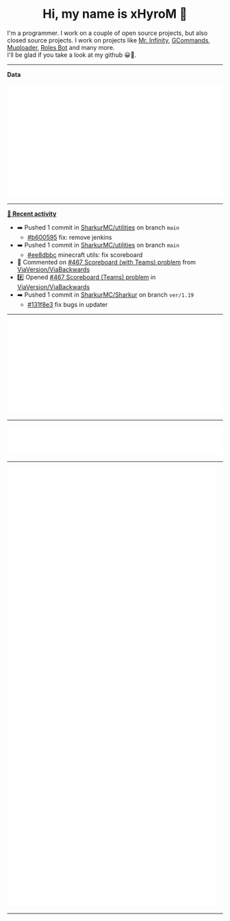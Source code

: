 <p align="center">
    <!-- <img src="https://avatars.githubusercontent.com/u/56601352" width="192" alt="hyro's pfp" /> -->
    <h1 align="center">Hi, my name is xHyroM 👋</h1>
</p>

I'm a programmer. I work on a couple of open source projects, but also closed source projects. I work on projects like [Mr. Infinity](https://discord.com/oauth2/authorize?client_id=720321585625694239&scope=bot%20applications.commands&permissions=8&redirect_uri=https://blobs.gq/imanager&prompt=consent&response_type=code), [GCommands](https://github.com/Garlic-Team/GCommands), [Muploader](https://github.com/xHyroM/Muploder), [Roles Bot](https://github.com/xHyroM/roles-bot) and many more.  
I'll be glad if you take a look at my github 😀👀.

___
**Data**

<img src="https://github.com/xHyroM/xHyroM/blob/master/.cache/base.svg">

___

**[📰 Recent activity](https://github.com/xHyroM)**
* ➡️ Pushed 1 commit in [SharkurMC/utilities](https://github.com/SharkurMC/utilities) on branch `main`
  * [#b600595](https://github.com/SharkurMC/utilities/commit/b600595) fix: remove jenkins
* ➡️ Pushed 1 commit in [SharkurMC/utilities](https://github.com/SharkurMC/utilities) on branch `main`
  * [#ee8dbbc](https://github.com/SharkurMC/utilities/commit/ee8dbbc) minecraft utils: fix scoreboard
* 💬 Commented on [#467 Scoreboard (with Teams) problem](https://github.com/ViaVersion/ViaBackwards/issues/467) from [ViaVersion/ViaBackwards](https://github.com/ViaVersion/ViaBackwards)
* #️⃣ Opened [#467 Scoreboard (Teams) problem](https://github.com/ViaVersion/ViaBackwards/issues/467) in [ViaVersion/ViaBackwards](https://github.com/ViaVersion/ViaBackwards)
* ➡️ Pushed 1 commit in [SharkurMC/Sharkur](https://github.com/SharkurMC/Sharkur) on branch `ver/1.19`
  * [#131f8e3](https://github.com/SharkurMC/Sharkur/commit/131f8e3) fix bugs in updater


___

<img src="https://github.com/xHyroM/xHyroM/blob/master/.cache/isocalendar.svg">

___

<img src="https://github.com/xHyroM/xHyroM/blob/master/.cache/languages.svg">

___

<img src="https://github.com/xHyroM/xHyroM/blob/master/.cache/achievements.svg">

___
